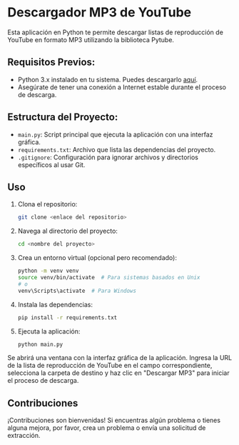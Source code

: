 # Descargador MP3 de YouTube

Esta aplicación en Python te permite descargar listas de reproducción de YouTube en formato MP3 utilizando la biblioteca Pytube.

## Requisitos Previos:
- Python 3.x instalado en tu sistema. Puedes descargarlo [aquí](https://www.python.org/downloads/).
- Asegúrate de tener una conexión a Internet estable durante el proceso de descarga.

## Estructura del Proyecto:

- `main.py`: Script principal que ejecuta la aplicación con una interfaz gráfica.
- `requirements.txt`: Archivo que lista las dependencias del proyecto.
- `.gitignore`: Configuración para ignorar archivos y directorios específicos al usar Git.

## Uso

1. Clona el repositorio:

    ```bash
    git clone <enlace del repositorio>
    ```

2. Navega al directorio del proyecto:

    ```bash
    cd <nombre del proyecto>
    ```

3. Crea un entorno virtual (opcional pero recomendado):

    ```bash
    python -m venv venv
    source venv/bin/activate  # Para sistemas basados en Unix
    # o
    venv\Scripts\activate  # Para Windows
    ```

4. Instala las dependencias:

    ```bash
    pip install -r requirements.txt
    ```

5. Ejecuta la aplicación:

    ```bash
    python main.py
    ```

Se abrirá una ventana con la interfaz gráfica de la aplicación. Ingresa la URL de la lista de reproducción de YouTube en el campo correspondiente, selecciona la carpeta de destino y haz clic en "Descargar MP3" para iniciar el proceso de descarga.

## Contribuciones

¡Contribuciones son bienvenidas! Si encuentras algún problema o tienes alguna mejora, por favor, crea un problema o envía una solicitud de extracción.

